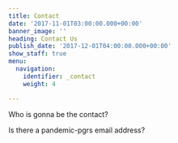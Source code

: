 ```yaml
---
title: Contact
date: '2017-11-01T03:00:00.000+00:00'
banner_image: ''
heading: Contact Us
publish_date: '2017-12-01T04:00:00.000+00:00'
show_staff: true
menu:
  navigation:
    identifier: _contact
    weight: 4

---
```

Who is gonna be the contact?

Is there a pandemic-pgrs email address?